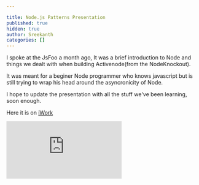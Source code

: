 ```yaml
---

title: Node.js Patterns Presentation
published: true
hidden: true
author: Sreekanth
categories: []
---
```


I spoke at the JsFoo a month ago, It was a brief introduction to Node and things we dealt with when building Activenode(from the NodeKnockout).


It was meant for a beginer Node programmer who knows javascript but is still trying to wrap his head around the asyncronicity of Node.

I hope to update the presentation with all the stuff we've been learning, soon enough.

Here it is on [iWork](http://public.iwork.com/document/?a=p1351648204&amp;d=How_to_not_suck_at_Node.js.key)

<iframe src="http://public.iwork.com/embed/?d=How_to_not_suck_at_Node.js.key&amp;a=p1351648204&amp;h=768&amp;w=1024&amp;sw=458" frameborder="0"></iframe>
